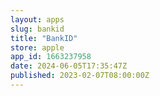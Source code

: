 ```yaml
---
layout: apps
slug: bankid
title: "BankID"
store: apple
app_id: 1663237958
date: 2024-06-05T17:35:47Z
published: 2023-02-07T08:00:00Z
---
```

